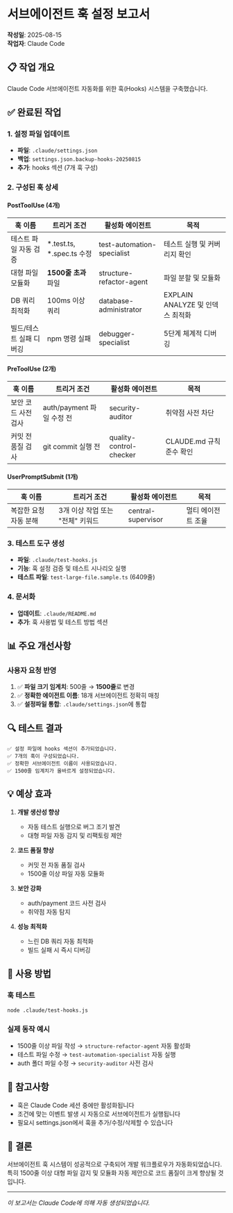 # 서브에이전트 훅 설정 보고서

**작성일**: 2025-08-15  
**작업자**: Claude Code

## 📋 작업 개요

Claude Code 서브에이전트 자동화를 위한 훅(Hooks) 시스템을 구축했습니다.

## ✅ 완료된 작업

### 1. 설정 파일 업데이트
- **파일**: `.claude/settings.json`
- **백업**: `settings.json.backup-hooks-20250815`
- **추가**: hooks 섹션 (7개 훅 구성)

### 2. 구성된 훅 상세

#### PostToolUse (4개)
| 훅 이름 | 트리거 조건 | 활성화 에이전트 | 목적 |
|---------|------------|----------------|------|
| 테스트 파일 자동 검증 | *.test.ts, *.spec.ts 수정 | test-automation-specialist | 테스트 실행 및 커버리지 확인 |
| 대형 파일 모듈화 | **1500줄 초과** 파일 | structure-refactor-agent | 파일 분할 및 모듈화 |
| DB 쿼리 최적화 | 100ms 이상 쿼리 | database-administrator | EXPLAIN ANALYZE 및 인덱스 최적화 |
| 빌드/테스트 실패 디버깅 | npm 명령 실패 | debugger-specialist | 5단계 체계적 디버깅 |

#### PreToolUse (2개)
| 훅 이름 | 트리거 조건 | 활성화 에이전트 | 목적 |
|---------|------------|----------------|------|
| 보안 코드 사전 검사 | auth/payment 파일 수정 전 | security-auditor | 취약점 사전 차단 |
| 커밋 전 품질 검사 | git commit 실행 전 | quality-control-checker | CLAUDE.md 규칙 준수 확인 |

#### UserPromptSubmit (1개)
| 훅 이름 | 트리거 조건 | 활성화 에이전트 | 목적 |
|---------|------------|----------------|------|
| 복잡한 요청 자동 분해 | 3개 이상 작업 또는 "전체" 키워드 | central-supervisor | 멀티 에이전트 조율 |

### 3. 테스트 도구 생성
- **파일**: `.claude/test-hooks.js`
- **기능**: 훅 설정 검증 및 테스트 시나리오 실행
- **테스트 파일**: `test-large-file.sample.ts` (6409줄)

### 4. 문서화
- **업데이트**: `.claude/README.md`
- **추가**: 훅 사용법 및 테스트 방법 섹션

## 📊 주요 개선사항

### 사용자 요청 반영
1. ✅ **파일 크기 임계치**: 500줄 → **1500줄**로 변경
2. ✅ **정확한 에이전트 이름**: 18개 서브에이전트 정확히 매칭
3. ✅ **설정파일 통합**: `.claude/settings.json`에 통합

## 🔍 테스트 결과

```
✅ 설정 파일에 hooks 섹션이 추가되었습니다.
✅ 7개의 훅이 구성되었습니다.
✅ 정확한 서브에이전트 이름이 사용되었습니다.
✅ 1500줄 임계치가 올바르게 설정되었습니다.
```

## 💡 예상 효과

1. **개발 생산성 향상**
   - 자동 테스트 실행으로 버그 조기 발견
   - 대형 파일 자동 감지 및 리팩토링 제안

2. **코드 품질 향상**
   - 커밋 전 자동 품질 검사
   - 1500줄 이상 파일 자동 모듈화

3. **보안 강화**
   - auth/payment 코드 사전 검사
   - 취약점 자동 탐지

4. **성능 최적화**
   - 느린 DB 쿼리 자동 최적화
   - 빌드 실패 시 즉시 디버깅

## 🚀 사용 방법

### 훅 테스트
```bash
node .claude/test-hooks.js
```

### 실제 동작 예시
- 1500줄 이상 파일 작성 → `structure-refactor-agent` 자동 활성화
- 테스트 파일 수정 → `test-automation-specialist` 자동 실행
- auth 폴더 파일 수정 → `security-auditor` 사전 검사

## 📝 참고사항

- 훅은 Claude Code 세션 중에만 활성화됩니다
- 조건에 맞는 이벤트 발생 시 자동으로 서브에이전트가 실행됩니다
- 필요시 settings.json에서 훅을 추가/수정/삭제할 수 있습니다

## 🎉 결론

서브에이전트 훅 시스템이 성공적으로 구축되어 개발 워크플로우가 자동화되었습니다. 
특히 1500줄 이상 대형 파일 감지 및 모듈화 자동 제안으로 코드 품질이 크게 향상될 것입니다.

---

*이 보고서는 Claude Code에 의해 자동 생성되었습니다.*